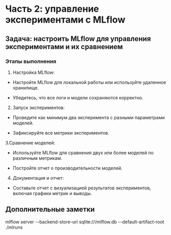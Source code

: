 # Часть 2: управление экспериментами с MLflow

## Задача: настроить MLflow для управления экспериментами и их сравнением

### Этапы выполнения

1. Настройка MLflow:

- Настройте MLflow для локальной работы или используйте удаленное хранилище.

- Убедитесь, что все логи и модели сохраняются корректно.

2. Запуск экспериментов:

- Проведите как минимум два эксперимента с разными параметрами моделей.

- Зафиксируйте все метрики экспериментов.

3.Сравнение моделей:

- Используйте MLflow для сравнения двух или более моделей по различным метрикам.

- Постройте отчет о производительности моделей.

4. Документация и отчет:

- Составьте отчет с визуализацией результатов экспериментов, включая графики метрик и выводы.

## Дополнительные заметки

mlflow server --backend-store-uri sqlite:///mlflow.db --default-artifact-root ./mlruns

